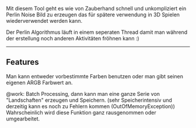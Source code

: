 Mit diesem Tool geht es wie von Zauberhand schnell und unkompliziert ein Perlin Noise Bild zu erzeugen das für spätere verwendung in 3D Spielen wiederverwendet werden kann.


Der Perlin Algorithmus läuft in einem seperaten Thread damit man während der erstellung noch anderen Aktivitäten fröhnen kann :)



---




## Features ##
Man kann entweder vorbestimmte Farben benutzen oder man gibt seinen eigenen ARGB Farbwert an.

@work: Batch Processing, dann kann man eine ganze Serie von "Landschaften" erzeugen und Speichern. (sehr Speicherintensiv und derzeitig kann es noch zu Fehlern kommen (OutOfMemoryException))
Wahrscheinlich wird diese Funktion ganz rausgenommen oder umgearbeitet.